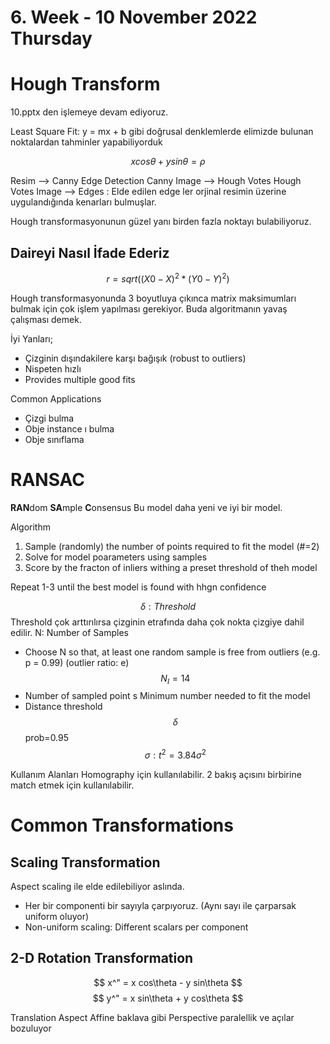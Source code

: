 # 6. Week - 10 November 2022 Thursday

# Hough Transform

10.pptx den işlemeye devam ediyoruz.

Least Square Fit: y = mx + b gibi doğrusal denklemlerde elimizde bulunan noktalardan tahminler yapabiliyorduk

$$ x cos\theta + y sin\theta = \rho $$


Resim --> Canny Edge Detection
Canny Image --> Hough Votes
Hough Votes Image --> Edges : Elde edilen edge ler orjinal resimin üzerine uygulandığında kenarları bulmuşlar.


Hough transformasyonunun güzel yanı birden fazla  noktayı bulabiliyoruz.

## Daireyi Nasıl İfade Ederiz
$$ r = sqrt((X0 - X)^2 * (Y0 - Y)^2) $$

Hough transformasyonunda 3 boyutluya çıkınca matrix maksimumları bulmak için çok işlem yapılması gerekiyor. Buda algoritmanın yavaş çalışması demek.

İyi Yanları;
* Çizginin dışındakilere karşı bağışık (robust to outliers)
* Nispeten hızlı
* Provides multiple good fits

Common Applications
* Çizgi bulma
* Obje instance ı bulma
* Obje sınıflama

# RANSAC
**RAN**dom **SA**mple **C**onsensus
Bu model daha yeni ve iyi bir model.

Algorithm
1) Sample (randomly) the number of points required to fit the model (#=2)
2) Solve for model poarameters using samples
3) Score by the fracton of inliers withing a preset threshold of theh model

Repeat 1-3 until the best model is found with hhgn  confidence


$$ \delta: Threshold $$
Threshold çok arttırılırsa çizginin etrafında daha çok nokta çizgiye dahil edilir.
N: Number of Samples
* Choose N so that, at least one random sample is free from outliers (e.g. p = 0.99) (outlier ratio: e)
$$ N_{I} = 14 $$
* Number of sampled point s
Minimum number needed to fit the model
* Distance threshold $$ \delta $$
prob=0.95
$$ \sigma: t^2 = 3.84 \sigma^2 $$

Kullanım Alanları
Homography için kullanılabilir.
2 bakış açısını birbirine match etmek için kullanılabilir.


# Common Transformations

## Scaling Transformation
Aspect scaling ile elde edilebiliyor aslında.
* Her bir componenti bir sayıyla çarpıyoruz. (Aynı sayı ile çarparsak uniform oluyor)
* Non-uniform scaling: Different scalars per component

## 2-D Rotation Transformation
$$ x^" = x cos\theta - y sin\theta  $$
$$ y^" = x sin\theta + y cos\theta  $$

Translation
Aspect
Affine baklava gibi
Perspective paralellik ve açılar bozuluyor
